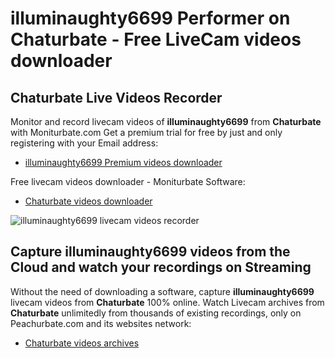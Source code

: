 # illuminaughty6699 Performer on Chaturbate - Free LiveCam videos downloader

## Chaturbate Live Videos Recorder

Monitor and record livecam videos of **illuminaughty6699** from **Chaturbate** with Moniturbate.com
Get a premium trial for free by just and only registering with your Email address:
* [illuminaughty6699 Premium videos downloader](https://moniturbate.com/request-demo-licence-key.html)

Free livecam videos downloader - Moniturbate Software:
* [Chaturbate videos downloader](https://moniturbate.com/moniturbate-download-software.html)

![illuminaughty6699 livecam videos recorder](https://peachurnet.com/templates/moniturbate-software.png)


## Capture illuminaughty6699 videos from the Cloud and watch your recordings on Streaming

Without the need of downloading a software, capture **illuminaughty6699** livecam videos from **Chaturbate** 100% online.
Watch Livecam archives from **Chaturbate** unlimitedly from thousands of existing recordings, only on Peachurbate.com and its websites network:
* [Chaturbate videos archives](https://peachurnet.com/)